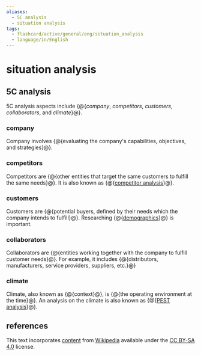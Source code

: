 ```yaml
---
aliases:
  - 5C analysis
  - situation analysis
tags:
  - flashcard/active/general/eng/situation_analysis
  - language/in/English
---
```


# situation analysis

## 5C analysis

5C analysis aspects include {@{_company_, _competitors_, _customers_, _collaborators_, and _climate_}@}.

### company

Company involves {@{evaluating the company's capabilities, objectives, and strategies}@}.

### competitors

Competitors are {@{other entities that target the same customers to fulfill the same needs}@}. It is also known as {@{[competitor analysis](competitor%20analysis.md)}@}.

### customers

Customers are {@{potential buyers, defined by their needs which the company intends to fulfill}@}. Researching {@{[demographics](demographics.md)}@} is important.

### collaborators

Collaborators are {@{entities working together with the company to fulfill customer needs}@}. For example, it includes {@{distributors, manufacturers, service providers, suppliers, etc.}@}

### climate

Climate, also known as {@{context}@}, is {@{the operating environment at the time}@}. An analysis on the climate is also known as {@{[PEST analysis](PEST%20analysis.md)}@}.

## references

This text incorporates [content](https://en.wikipedia.org/wiki/situation_analysis) from [Wikipedia](Wikipedia.md) available under the [CC BY-SA 4.0](https://creativecommons.org/licenses/by-sa/4.0/) license.
